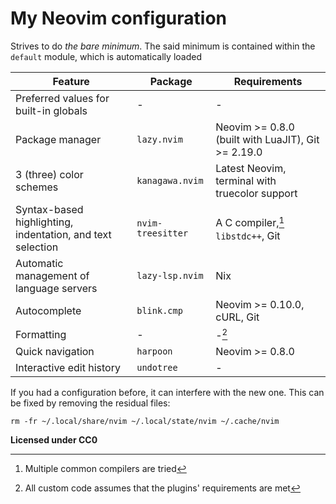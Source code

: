 # My Neovim configuration

Strives to do *the bare minimum*. The said minimum is contained within the
`default` module, which is automatically loaded

| Feature                                                    | Package           | Requirements                                       |
|------------------------------------------------------------|-------------------|----------------------------------------------------|
| Preferred values for built-in globals                      | -                 | -                                                  |
| Package manager                                            | `lazy.nvim`       | Neovim >= 0.8.0 (built with LuaJIT), Git >= 2.19.0 |
| 3 (three) color schemes                                    | `kanagawa.nvim`   | Latest Neovim, terminal with truecolor support     |
| Syntax-based highlighting, indentation, and text selection | `nvim-treesitter` | A C compiler,[^1] `libstdc++`, Git                 |
| Automatic management of language servers                   | `lazy-lsp.nvim`   | Nix                                                |
| Autocomplete                                               | `blink.cmp`       | Neovim >= 0.10.0, cURL, Git                        |
| Formatting                                                 | -                 | -[^2]                                              |
| Quick navigation                                           | `harpoon`         | Neovim >= 0.8.0                                    |
| Interactive edit history                                   | `undotree`        | -                                                  |

If you had a configuration before, it can interfere with the new one. This can
be fixed by removing the residual files:

```
rm -fr ~/.local/share/nvim ~/.local/state/nvim ~/.cache/nvim
```

**Licensed under CC0**

[^1]: Multiple common compilers are tried

[^2]: All custom code assumes that the plugins' requirements are met
